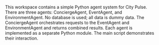 <!-- Use this file to provide workspace-specific custom instructions to Copilot. For more details, visit https://code.visualstudio.com/docs/copilot/copilot-customization#_use-a-githubcopilotinstructionsmd-file -->

This workspace contains a simple Python agent system for City Pulse. There are three agents: ConciergeAgent, EventAgent, and EnvironmentAgent. No database is used; all data is dummy data. The ConciergeAgent orchestrates requests to the EventAgent and EnvironmentAgent and returns combined results. Each agent is implemented as a separate Python module. The main script demonstrates their interaction.
